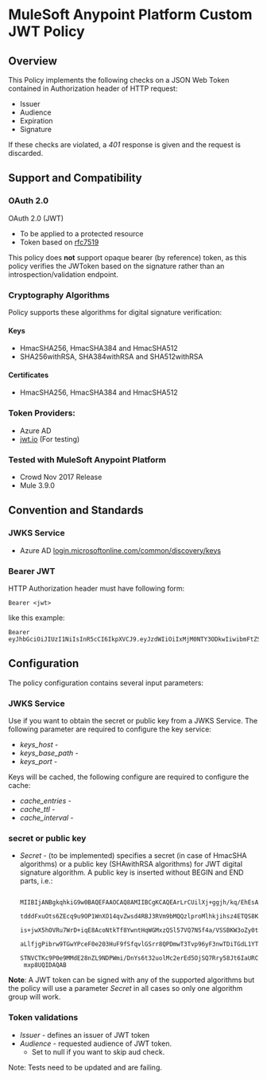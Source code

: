 # MuleSoft Anypoint Platform Custom JWT Policy

## Overview

This Policy implements the following checks on a JSON Web Token contained in Authorization header of HTTP request:

- Issuer
- Audience
- Expiration
- Signature

If these checks are violated, a *401* response is given and the request is discarded.

## Support and Compatibility

### OAuth 2.0
OAuth 2.0 (JWT)
- To be applied to a protected resource 
- Token based on [rfc7519](https://tools.ietf.org/html/rfc7519)

This policy does **not** support opaque bearer (by reference) token, as this policy verifies the JWToken based on the signature rather than an introspection/validation endpoint.

### Cryptography Algorithms
Policy supports these algorithms for digital signature verification: 

#### Keys

- HmacSHA256, HmacSHA384 and HmacSHA512
- SHA256withRSA, SHA384withRSA and SHA512withRSA

#### Certificates

- HmacSHA256, HmacSHA384 and HmacSHA512

### Token Providers:
- Azure AD
- [jwt.io](https://jwt.io/) (For testing)

### Tested with MuleSoft Anypoint Platform

- Crowd Nov 2017 Release
- Mule 3.9.0

## Convention and Standards

### JWKS Service

- Azure AD [login.microsoftonline.com/common/discovery/keys](http://login.microsoftonline.com/common/discovery/keys)

### Bearer JWT

HTTP Authorization header must have following form:

    Bearer <jwt>

like this example:

    Bearer eyJhbGciOiJIUzI1NiIsInR5cCI6IkpXVCJ9.eyJzdWIiOiIxMjM0NTY3ODkwIiwibmFtZSI6IkpvaG4gRG9lIiwiYWRtaW4iOnRydWV9.TJVA95OrM7E2cBab30RMHrHDcEfxjoYZgeFONFh7HgQ

## Configuration

The policy configuration contains several input parameters:

### JWKS Service

Use if you want to obtain the secret or public key from a JWKS Service. The following parameter are required to configure the key service:

+ *keys_host* -
+ *keys_base_path* -
+ *keys_port* -

Keys will be cached, the following configure are required to configure the cache:

+ *cache_entries* -
+ *cache_ttl* -
+ *cache_interval* -

### secret or public key

+  *Secret* - (to be implemented) specifies a secret (in case of HmacSHA algorithms) or a public key (SHAwithRSA algorithms) for JWT digital signature algorithm. A public key is inserted without BEGIN and END parts, i.e.:

		MIIBIjANBgkqhkiG9w0BAQEFAAOCAQ8AMIIBCgKCAQEArLrCUilXj+ggjh/kq/EhEsAXWhyF511k
		tdddFxuOts6ZEcq9u9OP1WnXO14qvZwsd4RBJ3RVm9bMQQzlproMlhkjihsz4ETQS8Ko3e3N0j6+
		is+jwX5hOVRu7WrD+iqE8AcoNtkTf8YwntHqWGMxzQSl57VQ7NSf4a/VSSBKW3oZy0tYQMZECZow
		aLlfjgPibrw9TGwYPceF0e203HuF9fSfqvlGSrr8QPDmwT3Tvp96yF3nwTDiTGdL1YTSUI8SFjzF
		STNVCTKc9P0e9MMdE28nZL9NDPWmi/DnYs6t32uolMc2erEd5OjSQ7Rry58Jt6IaURC93xuN9wir
		mxp8UQIDAQAB
	  
**Note**: A JWT token can be signed with any of the supported algorithms but the policy will use a parameter *Secret* in all cases so only one algorithm group will work.

### Token validations

+  *Issuer* - defines an issuer of JWT token
+  *Audience* - requested audience of JWT token.
	+  Set to null if you want to skip aud check.

Note: Tests need to be updated and are failing.


